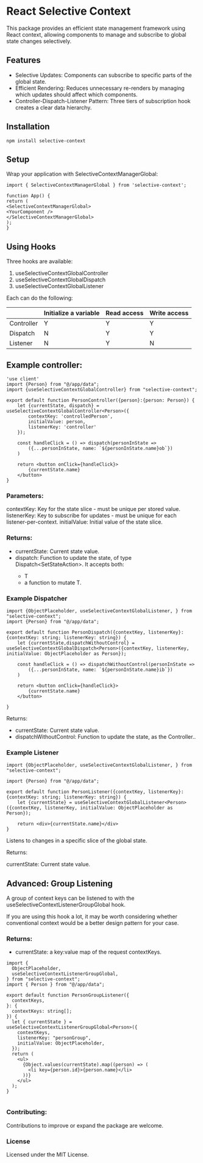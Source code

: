 # React Selective Context
This package provides an efficient state management framework using React context, allowing components to manage and subscribe to global state changes selectively.

## Features
- Selective Updates: Components can subscribe to specific parts of the global state.
- Efficient Rendering: Reduces unnecessary re-renders by managing which updates should affect which components.
- Controller-Dispatch-Listener Pattern: Three tiers of subscription hook creates a clear data hierarchy.

## Installation
``` 
npm install selective-context
```

## Setup
Wrap your application with SelectiveContextManagerGlobal:

``` 
import { SelectiveContextManagerGlobal } from 'selective-context';

function App() {
return (
<SelectiveContextManagerGlobal>
<YourComponent />
</SelectiveContextManagerGlobal>
);
}

```

## Using Hooks

Three hooks are available:

1. useSelectiveContextGlobalController
2. useSelectiveContextGlobalDispatch
3. useSelectiveContextGlobalListener

Each can do the following:

|            | Initialize a variable | Read access | Write access |
|------------|-----------------------| ----------- |--------------|
| Controller | Y                     |           Y | Y            |
| Dispatch   | N                     |           Y | Y            |
| Listener   | N                     |           Y | N            |

## Example controller:
```
'use client'
import {Person} from "@/app/data";
import {useSelectiveContextGlobalController} from "selective-context";

export default function PersonController({person}:{person: Person}) {
    let {currentState, dispatch} = useSelectiveContextGlobalController<Person>({
        contextKey: 'controlledPerson',
        initialValue: person,
        listenerKey: 'controller'
    });

    const handleClick = () => dispatch(personInState =>
        ({...personInState, name: `${personInState.name}ob`})
    )

    return <button onClick={handleClick}>
        {currentState.name}
    </button>
}
```


### Parameters:

contextKey: Key for the state slice - must be unique per stored value.
listenerKey: Key to subscribe for updates - must be unique for each listener-per-context.
initialValue: Initial value of the state slice.

### Returns:

- currentState: Current state value.
- dispatch: Function to update the state, of type Dispatch<SetStateAction<T>>. It accepts both:
  - T 
  - a function to mutate T.

### Example Dispatcher 

``` 
import {ObjectPlaceholder, useSelectiveContextGlobalListener, } from "selective-context";
import {Person} from "@/app/data";

export default function PersonDispatch({contextKey, listenerKey}:{contextKey: string; listenerKey: string}) {
    let {currentState,dispatchWithoutControl} = useSelectiveContextGlobalDispatch<Person>({contextKey, listenerKey, initialValue: ObjectPlaceholder as Person});

    const handleClick = () => dispatchWithoutControl(personInState =>
        ({...personInState, name: `${personInState.name}ib`})
    )

    return <button onClick={handleClick}>
        {currentState.name}
    </button>

}
```

Returns:

- currentState: Current state value.
- dispatchWithoutControl: Function to update the state, as the Controller..

### Example Listener

``` 
import {ObjectPlaceholder, useSelectiveContextGlobalListener, } from "selective-context";

import {Person} from "@/app/data";

export default function PersonListener({contextKey, listenerKey}:{contextKey: string; listenerKey: string}) {
    let {currentState} = useSelectiveContextGlobalListener<Person>({contextKey, listenerKey, initialValue: ObjectPlaceholder as Person});

    return <div>{currentState.name}</div>
}
```

Listens to changes in a specific slice of the global state.

Returns:

currentState: Current state value.

## Advanced: Group Listening

A group of context keys can be listened to with the useSelectiveContextListenerGroupGlobal hook. 

If you are using this hook a lot, it may be worth considering whether conventional context would be a better design pattern for your case.

### Returns:

- currentState: a key:value map of the request contextKeys.

```
import {
  ObjectPlaceholder,
  useSelectiveContextListenerGroupGlobal,
} from "selective-context";
import { Person } from "@/app/data";

export default function PersonGroupListener({
  contextKeys,
}: {
  contextKeys: string[];
}) {
  let { currentState } = useSelectiveContextListenerGroupGlobal<Person>({
    contextKeys,
    listenerKey: "personGroup",
    initialValue: ObjectPlaceholder,
  });
  return (
    <ul>
      {Object.values(currentState).map((person) => (
        <li key={person.id}>{person.name}</li>
      ))}
    </ul>
  );
}
 
```


### Contributing:
Contributions to improve or expand the package are welcome.

### License
Licensed under the MIT License.